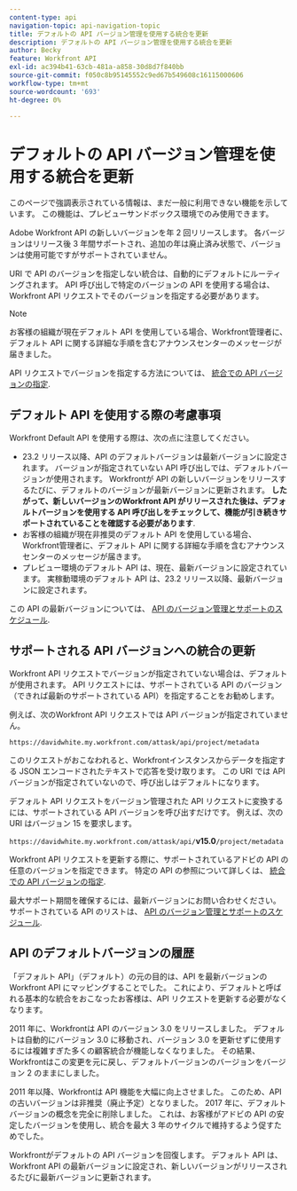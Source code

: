 ```yaml
---
content-type: api
navigation-topic: api-navigation-topic
title: デフォルトの API バージョン管理を使用する統合を更新
description: デフォルトの API バージョン管理を使用する統合を更新
author: Becky
feature: Workfront API
exl-id: ac394b41-63cb-481a-a858-30d8d7f840bb
source-git-commit: f050c8b95145552c9ed67b549608c16115000606
workflow-type: tm+mt
source-wordcount: '693'
ht-degree: 0%

---
```


# デフォルトの API バージョン管理を使用する統合を更新

<!-- This article is going to need a complete revamp or to be removed-->

<span class="preview">このページで強調表示されている情報は、まだ一般に利用できない機能を示しています。 この機能は、プレビューサンドボックス環境でのみ使用できます。</span>

Adobe Workfront API の新しいバージョンを年 2 回リリースします。 各バージョンはリリース後 3 年間サポートされ、追加の年は廃止済み状態で、バージョンは使用可能ですがサポートされていません。

URI で API のバージョンを指定しない統合は、自動的にデフォルトにルーティングされます。 API 呼び出しで特定のバージョンの API を使用する場合は、Workfront API リクエストでそのバージョンを指定する必要があります。

>[!NOTE]
>
>お客様の組織が現在デフォルト API を使用している場合、Workfront管理者に、デフォルト API に関する詳細な手順を含むアナウンスセンターのメッセージが届きました。


<!--
Integrations that do not specify a version of the API in the URI are automatically routed to Default, which has been deprecated. In order for your Workfront integrations to be valid, you must specify a supported API version in your Workfront API requests.
-->

API リクエストでバージョンを指定する方法については、 [統合での API バージョンの指定](../../wf-api/api/specify-api-version-integrations.md).

## デフォルト API を使用する際の考慮事項

Workfront Default API を使用する際は、次の点に注意してください。

* 23.2 リリース以降、API のデフォルトバージョンは最新バージョンに設定されます。 バージョンが指定されていない API 呼び出しでは、デフォルトバージョンが使用されます。 Workfrontが API の新しいバージョンをリリースするたびに、デフォルトのバージョンが最新バージョンに更新されます。 **したがって、新しいバージョンのWorkfront API がリリースされた後は、デフォルトバージョンを使用する API 呼び出しをチェックして、機能が引き続きサポートされていることを確認する必要があります**.
* お客様の組織が現在非推奨のデフォルト API を使用している場合、Workfront管理者に、デフォルト API に関する詳細な手順を含むアナウンスセンターのメッセージが届きます。
* <span class="preview">プレビュー環境のデフォルト API は、現在、最新バージョンに設定されています。 実稼動環境のデフォルト API は、23.2 リリース以降、最新バージョンに設定されます。</span>

この API の最新バージョンについては、 [API のバージョン管理とサポートのスケジュール](../../wf-api/api/api-version-support-schedule.md).

<!--

## Deprecating Default

In an effort to improve the Workfront API, we are in the process of removing older API versions that have exceeded our support window of three years. One of these versions is Version 2, to which Default is mapped. This version was released in 2010, and much of the logic supported in the Attask/Workfront application at that time either no longer exists or has substantially changed.

We deprecated Default in July 2017, and we will no longer designate a specific version of the API to be the default version. Instead, all Workfront API requests must specify a specific API version.

>[!IMPORTANT]
>
> By July 1, 2018 all of your Workfront integrations that use Default must be updated to call a specific supported API version. After that date, all of your Workfront API requests used by integrations that do not specify a version will fail.

To learn about the Workfront deprecation cadence, see [API versioning and support schedule](../../wf-api/api/api-version-support-schedule.md).

-->

## サポートされる API バージョンへの統合の更新

Workfront API リクエストでバージョンが指定されていない場合は、デフォルトが使用されます。 API リクエストには、サポートされている API のバージョン（できれば最新のサポートされている API）を指定することをお勧めします。

例えば、次のWorkfront API リクエストでは API バージョンが指定されていません。

`https://davidwhite.my.workfront.com/attask/api/project/metadata`

このリクエストがおこなわれると、Workfrontインスタンスからデータを指定する JSON エンコードされたテキストで応答を受け取ります。 この URI では API バージョンが指定されていないので、呼び出しはデフォルトになります。

デフォルト API リクエストをバージョン管理された API リクエストに変換するには、サポートされている API バージョンを呼び出すだけです。 例えば、次の URI はバージョン 15 を要求します。

`https://davidwhite.my.workfront.com/attask/api/`**v15.0**`/project/metadata`

Workfront API リクエストを更新する際に、サポートされているアドビの API の任意のバージョンを指定できます。 特定の API の参照について詳しくは、 [統合での API バージョンの指定](../../wf-api/api/specify-api-version-integrations.md).

最大サポート期間を確保するには、最新バージョンにお問い合わせください。 サポートされている API のリストは、 [API のバージョン管理とサポートのスケジュール](../../wf-api/api/api-version-support-schedule.md).

## API のデフォルトバージョンの履歴

「デフォルト API」（デフォルト）の元の目的は、API を最新バージョンのWorkfront API にマッピングすることでした。 これにより、デフォルトと呼ばれる基本的な統合をおこなったお客様は、API リクエストを更新する必要がなくなります。

2011 年に、Workfrontは API のバージョン 3.0 をリリースしました。 デフォルトは自動的にバージョン 3.0 に移動され、バージョン 3.0 を更新せずに使用するには複雑すぎた多くの顧客統合が機能しなくなりました。 その結果、Workfrontはこの変更を元に戻し、デフォルトバージョンのバージョンをバージョン 2 のままにしました。

2011 年以降、Workfrontは API 機能を大幅に向上させました。 このため、API の古いバージョンは非推奨（廃止予定）となりました。 2017 年に、デフォルトバージョンの概念を完全に削除しました。 これは、お客様がアドビの API の安定したバージョンを使用し、統合を最大 3 年のサイクルで維持するよう促すためでした。

Workfrontがデフォルトの API バージョンを回復します。 デフォルト API は、Workfront API の最新バージョンに設定され、新しいバージョンがリリースされるたびに最新バージョンに更新されます。

